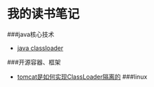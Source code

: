 # 我的读书笔记
###java核心技术
- [java classloader](./classloader.md)

###开源容器、框架
- [tomcat是如何实现ClassLoader隔离的](./tomcat_classloader.md)
###linux


